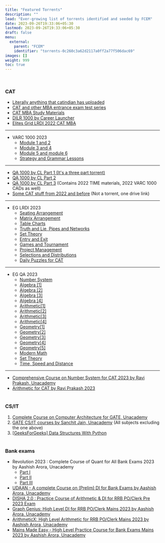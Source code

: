 ```yaml
---
title: "Featured Torrents"
description: ""
lead: "Ever-growing list of torrents identified and seeded by FCEM"
date: 2023-09-26T19:33:06+05:30
lastmod: 2023-09-26T19:33:06+05:30
draft: false
menu:
  external:
    parent: "FCEM"
    identifier: "torrents-0c260c3a62d2117a0ff2a77f506dac69"
images: []
weight: 999
toc: true
---
```

<br>

### CAT

- [Literally anything that catindian has uploaded](https://1337x.to/user/catindian/)
- [CAT and other MBA entrance exam test series](https://1337x.to/torrent/5710134/CAT-and-other-MBA-entrance-exam-test-series/)
- [CAT MBA Study Materials](https://1337x.to/torrent/5712552/CAT-MBA-Study-Materials/)
- [DILR 1000 by Career Launcher](https://1337x.to/torrent/5714102/DILR-1000-by-Career-Launcher/)
- [Elites Grid LRDI 2022 CAT MBA](https://1337x.to/torrent/5709039/Elites-Grid-LRDI-2022-CAT-MBA/)

----

- VARC 1000 2023
  - [Module 1 and 2](https://1337x.to/torrent/5751073/VARC-1000-2023-by-Gejo-1/)
  - [Module 3 and 4](https://1337x.to/torrent/5752420/VARC-1000-2023-by-Gejo-2/)
  - [Module 5 and module 6](https://1337x.to/torrent/5756273/VARC-1000-by-Gejo-3/)
  - [Strategy and Grammar Lessons](https://1337x.to/torrent/5829228/VARC-1000-2023-Strategy-and-Grammar-Lessons/)

----

- [QA 1000 by CL Part 1 (It's a three part torrent)](https://1337x.to/torrent/5762913/QA-1000-2023-1/)
- [QA 1000 by CL Part 2](https://1337x.to/torrent/5788985/QA-1000-2-2023-by-ARKKS/)
- [QA 1000 by CL Part 3](https://1337x.to/torrent/5811457/QA-1000-3_TIME_VARC-1000-CADs/) (Contains 2022 TIME materials, 2022 VARC 1000 CADs as well)
- [Some CAT stuff from 2022 and before](https://iitkgpacin-my.sharepoint.com/:f:/g/personal/mdhussainnew52_iitkgp_ac_in/EvLLERyBPo9PnlspPQa-uIkBEV0GoY1QUYZ-zbTTTJDJ1Q?e=ZErdsK) (Not a torrent, one drive link)

----

- EG LRDI 2023
  - [Seating Arrangement](https://1337x.to/torrent/5824667/Elites-Grid-DILR-Seating-Arrangement-Lessons-for-CAT-2023/)
  - [Matrix Arrangement](https://1337x.to/torrent/5825035/Elites-Grid-LRDI-2023-Matrix-Arrangement-lessons-for-cat/)
  - [Table Charts](https://1337x.to/torrent/5829898/Elites-Grid-LRDI-2023-TABLE-CHARTS/)
  - [Truth and Lie, Pipes and Networks](https://1337x.to/torrent/5830529/Elites-Grid-LRDI-2023-Truth-and-Lie-Pipes-and-Networks/)
  - [Set Theory](https://1337x.to/torrent/5834095/Elites-Grid-LRDI-2023-Set-Theory/)
  - [Entry and Exit](https://1337x.to/torrent/5834100/Elites-Grid-LRDI-2023-Entry-and-Exit-Concept-lessons/)
  - [Games and Tournament](https://1337x.to/torrent/5834110/Elites-Grid-LRDI-2023-Games-and-Tournament-Lessons/)
  - [Project Management](https://1337x.to/torrent/5834115/Elites-Grid-LRDI-2023-Project-Management/)
  - [Selections and Distributions](https://1337x.to/torrent/5834123/Elites-Grid-LRDI-2023-Selections-and-Distributions/)
  - [Daily Puzzles for CAT](https://1337x.to/torrent/5834138/Elites-Grid-LRDI-2023-Daily-Puzzles-for-CAT/)

----

- EG QA 2023
  - [Number System](https://1337x.to/torrent/5851007/Elites-Grid-QA-Number-System-for-CAT-2023/)
  - [Algebra [1]](https://1337x.to/torrent/5851049/Elites-Grid-QA-2023-Algebra-for-CAT-I/)
  - [Algebra [2]](https://1337x.to/torrent/5851054/Elites-Grid-QA-2023-Algebra-for-CAT-II/)
  - [Algebra [3]](https://1337x.to/torrent/5851057/Elites-Grid-QA-2023-Algebra-for-CAT-III/)
  - [Algebra [4]](https://1337x.to/torrent/5851061/Elites-Grid-QA-2023-Algebra-for-CAT-IV/)
  - [Arithmetic[1]](https://1337x.to/torrent/5851075/EG-QA-Arithmetic-2023-lessons-for-CAT-I/)
  - [Arithmetic[2]](https://1337x.to/torrent/5851081/EG-QA-Arithmetic-2023-lessons-for-CAT-II/)
  - [Arithmetic[3]](https://1337x.to/torrent/5851085/EG-QA-Arithmetic-2023-lessons-for-CAT-III/)
  - [Arithmetic[4]](https://1337x.to/torrent/5851086/EG-QA-Arithmetic-2023-lessons-for-CAT-IV/)
  - [Geometry[1]](https://1337x.to/torrent/5851109/EG-QA-Geometry-2023-lessons-for-CAT-I/)
  - [Geometry[2]](https://1337x.to/torrent/5851112/EG-QA-Geometry-2023-lessons-for-CAT-II/)
  - [Geometry[3]](https://1337x.to/torrent/5851114/EG-QA-Geometry-2023-lessons-for-CAT-III/)
  - [Geometry[4]](https://1337x.to/torrent/5851116/EG-QA-Geometry-2023-lessons-for-CAT-IV/)
  - [Geometry[5]](https://1337x.to/torrent/5851120/EG-QA-Geometry-2023-lessons-for-CAT-V/)
  - [Modern Math](https://1337x.to/torrent/5851122/EG-QA-Modern-Math-2023-lessons-for-CAT/)
  - [Set Theory](https://1337x.to/torrent/5851127/EG-QA-Set-Theory-2023-lessons-for-CAT/)
  - [Time, Speed and Distance](https://1337x.to/torrent/5851130/EG-QA-TSD-2023-lessons-for-CAT/)

----

- [Comprehensive Course on Number System for CAT 2023 by Ravi Prakash, Unacademy](https://1337x.to/torrent/5833550/Comprehensive-Course-on-Number-System-for-CAT-2023-by-Ravi-Prakash-Unacademy/)
- [Arithmetic for CAT by Ravi Prakash 2023](https://1337x.to/torrent/5779214/Arithmetic-for-CAT-by-Ravi-Prakash-2023/)
<br><br>

### CS/IT

1. [Complete Course on Computer Architecture for GATE, Unacademy](https://1337x.to/torrent/5750926/Complete-Course-on-Computer-Architecture-for-GATE/)
2. [GATE CS/IT courses by Sanchit Jain, Unacademy](https://1337x.to/torrent/5774055/GATE-CS-IT-courses-by-Sanchit-Jain-Unacademy/) (All subjects excluding the one above)
3. [[GeeksForGeeks] Data Structures With Python](https://1337x.to/torrent/5725276/GeeksForGeeks-Data-Structures-With-Python/)
<br><br>

### Bank exams

- Revolution 2023 : Complete Course of Quant for All Bank Exams 2023 by Aashish Arora, Unacademy
  - [Part I](https://1337x.to/torrent/5846674/I-Revolution-2023-Complete-Course-of-Quant-for-All-Bank-Exams-2023-by-Aashish-Arora-Unacademy/)
  - [Part II](https://1337x.to/torrent/5846691/II-Revolution-2023-Complete-Course-of-Quant-for-All-Bank-Exams-2023-by-Aashish-Arora-Unacademy/)
  - [Part III](https://1337x.to/torrent/5846694/III-Revolution-2023-Complete-Course-of-Quant-for-All-Bank-Exams-2023-by-Aashish-Arora-Unacademy/)
- [UDAAN - A complete Course on (Prelim) DI for Bank Exams by Aashish Arora, Unacademy](https://1337x.to/torrent/5848073/UDAAN-A-complete-Course-on-Prelim-DI-for-Bank-Exams-by-Aashish-Arora-Unacademy/)
- [DISHA 2.0 : Practice Course of Arithmetic & DI for RRB PO/Clerk Pre 2023 Exam](https://1337x.to/torrent/5848084/DISHA-2-0-Practice-Course-of-Arithmetic-DI-for-RRB-PO-Clerk-Pre-2023-Exam-by-Ashish-Arora-Unacademy/)
- [Graph Genius: High Level DI for RRB PO/Clerk Mains 2023 by Aashish Arora, Unacademy](https://1337x.to/torrent/5848115/Graph-Genius-High-Level-DI-for-RRB-PO-Clerk-Mains-2023-by-Aashish-Arora-Unacademy/)
- [ArithmeticX: High Level Arithmetic for RRB PO/Clerk Mains 2023 by Aashish Arora, Unacademy](https://1337x.to/torrent/5849686/ArithmeticX-High-Level-Arithmetic-for-RRB-PO-Clerk-Mains-2023-by-Aashish-Arora/)
- [Mains Made Easy - High Level Practice Course for Bank Exams Mains 2023 by Aashish Arora, Unacademy](https://1337x.to/torrent/5849702/Mains-Made-Easy-High-Level-Practice-Course-for-Bank-Exams-Mains-2023-Aashish-Arora/)
